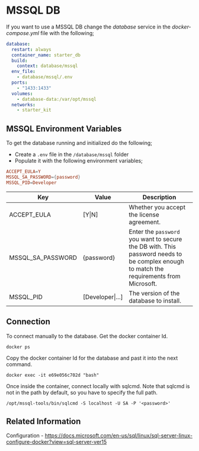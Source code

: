 # MSSQL DB

If you want to use a MSSQL DB change the _database_ service in the _docker-compose.yml_ file with the following;

```yaml
database:
  restart: always
  container_name: starter_db
  build:
    context: database/mssql
  env_file:
    - database/mssql/.env
  ports:
    - "1433:1433"
  volumes:
    - database-data:/var/opt/mssql
  networks:
    - starter_kit
```

## MSSQL Environment Variables

To get the database running and initialized do the following;

- Create a `.env` file in the `/database/mssql` folder
- Populate it with the following environment variables;

```conf
ACCEPT_EULA=Y
MSSQL_SA_PASSWORD={password}
MSSQL_PID=Developer
```
| Key               | Value            | Description                                                                                                                             |
| ----------------- | ---------------- | --------------------------------------------------------------------------------------------------------------------------------------- |
| ACCEPT_EULA       | [Y\|N]           | Whether you accept the license agreement.                                                                                               |
| MSSQL_SA_PASSWORD | {password}       | Enter the `password` you want to secure the DB with. This password needs to be complex enough to match the requirements from Microsoft. |
| MSSQL_PID         | [Developer\|...] | The version of the database to install.                                                                                                 |

## Connection

To connect manually to the database. Get the docker container Id.

`docker ps`

Copy the docker container Id for the database and past it into the next command.

`docker exec -it e69e056c702d "bash"`

Once inside the container, connect locally with sqlcmd. Note that sqlcmd is not in the path by default, so you have to specify the full path.

`/opt/mssql-tools/bin/sqlcmd -S localhost -U SA -P '<password>'`

## Related Information

Configuration - https://docs.microsoft.com/en-us/sql/linux/sql-server-linux-configure-docker?view=sql-server-ver15
